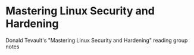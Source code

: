 # Mastering Linux Security and Hardening
Donald Tevault's "Mastering Linux Security and Hardening" reading group notes
